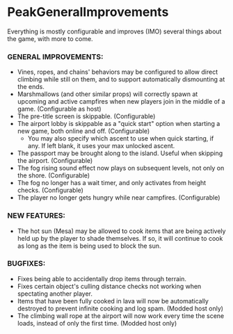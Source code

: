 # PeakGeneralImprovements

Everything is mostly configurable and improves (IMO) several things about the game, with more to come.

### GENERAL IMPROVEMENTS:
* Vines, ropes, and chains' behaviors may be configured to allow direct climbing while still on them, and to support automatically dismounting at the ends.
* Marshmallows (and other similar props) will correctly spawn at upcoming and active campfires when new players join in the middle of a game. (Configurable as host)
* The pre-title screen is skippable. (Configurable)
* The airport lobby is skippable as a "quick start" option when starting a new game, both online and off. (Configurable)
	* You may also specify which ascent to use when quick starting, if any. If left blank, it uses your max unlocked ascent.
* The passport may be brought along to the island. Useful when skipping the airport. (Configurable)
* The fog rising sound effect now plays on subsequent levels, not only on the shore. (Configurable)
* The fog no longer has a wait timer, and only activates from height checks. (Configurable)
* The player no longer gets hungry while near campfires. (Configurable)

### NEW FEATURES:
* The hot sun (Mesa) may be allowed to cook items that are being actively held up by the player to shade themselves. If so, it will continue to cook as long as the item is being used to block the sun.

### BUGFIXES:
* Fixes being able to accidentally drop items through terrain.
* Fixes certain object's culling distance checks not working when spectating another player.
* Items that have been fully cooked in lava will now be automatically destroyed to prevent infinite cooking and log spam. (Modded host only)
* The climbing wall rope at the airport will now work every time the scene loads, instead of only the first time. (Modded host only)